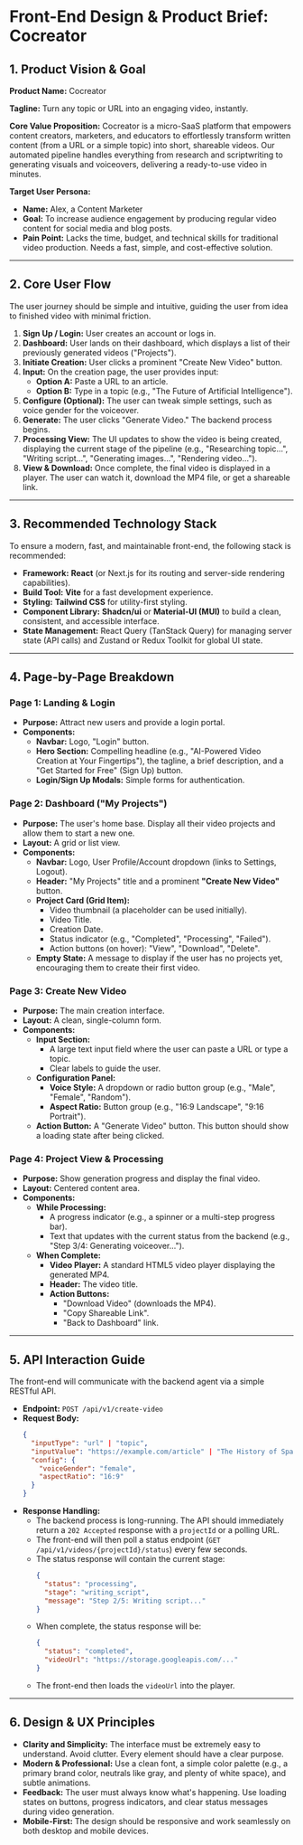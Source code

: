 # Front-End Design & Product Brief: Cocreator

## 1. Product Vision & Goal

**Product Name:** Cocreator

**Tagline:** Turn any topic or URL into an engaging video, instantly.

**Core Value Proposition:** Cocreator is a micro-SaaS platform that empowers content creators, marketers, and educators to effortlessly transform written content (from a URL or a simple topic) into short, shareable videos. Our automated pipeline handles everything from research and scriptwriting to generating visuals and voiceovers, delivering a ready-to-use video in minutes.

**Target User Persona:**
*   **Name:** Alex, a Content Marketer
*   **Goal:** To increase audience engagement by producing regular video content for social media and blog posts.
*   **Pain Point:** Lacks the time, budget, and technical skills for traditional video production. Needs a fast, simple, and cost-effective solution.

---

## 2. Core User Flow

The user journey should be simple and intuitive, guiding the user from idea to finished video with minimal friction.

1.  **Sign Up / Login:** User creates an account or logs in.
2.  **Dashboard:** User lands on their dashboard, which displays a list of their previously generated videos ("Projects").
3.  **Initiate Creation:** User clicks a prominent "Create New Video" button.
4.  **Input:** On the creation page, the user provides input:
    *   **Option A:** Paste a URL to an article.
    *   **Option B:** Type in a topic (e.g., "The Future of Artificial Intelligence").
5.  **Configure (Optional):** The user can tweak simple settings, such as voice gender for the voiceover.
6.  **Generate:** The user clicks "Generate Video." The backend process begins.
7.  **Processing View:** The UI updates to show the video is being created, displaying the current stage of the pipeline (e.g., "Researching topic...", "Writing script...", "Generating images...", "Rendering video...").
8.  **View & Download:** Once complete, the final video is displayed in a player. The user can watch it, download the MP4 file, or get a shareable link.

---

## 3. Recommended Technology Stack

To ensure a modern, fast, and maintainable front-end, the following stack is recommended:

*   **Framework:** **React** (or Next.js for its routing and server-side rendering capabilities).
*   **Build Tool:** **Vite** for a fast development experience.
*   **Styling:** **Tailwind CSS** for utility-first styling.
*   **Component Library:** **Shadcn/ui** or **Material-UI (MUI)** to build a clean, consistent, and accessible interface.
*   **State Management:** React Query (TanStack Query) for managing server state (API calls) and Zustand or Redux Toolkit for global UI state.

---

## 4. Page-by-Page Breakdown

### Page 1: Landing & Login

*   **Purpose:** Attract new users and provide a login portal.
*   **Components:**
    *   **Navbar:** Logo, "Login" button.
    *   **Hero Section:** Compelling headline (e.g., "AI-Powered Video Creation at Your Fingertips"), the tagline, a brief description, and a "Get Started for Free" (Sign Up) button.
    *   **Login/Sign Up Modals:** Simple forms for authentication.

### Page 2: Dashboard ("My Projects")

*   **Purpose:** The user's home base. Display all their video projects and allow them to start a new one.
*   **Layout:** A grid or list view.
*   **Components:**
    *   **Navbar:** Logo, User Profile/Account dropdown (links to Settings, Logout).
    *   **Header:** "My Projects" title and a prominent **"Create New Video"** button.
    *   **Project Card (Grid Item):**
        *   Video thumbnail (a placeholder can be used initially).
        *   Video Title.
        *   Creation Date.
        *   Status indicator (e.g., "Completed", "Processing", "Failed").
        *   Action buttons (on hover): "View", "Download", "Delete".
    *   **Empty State:** A message to display if the user has no projects yet, encouraging them to create their first video.

### Page 3: Create New Video

*   **Purpose:** The main creation interface.
*   **Layout:** A clean, single-column form.
*   **Components:**
    *   **Input Section:**
        *   A large text input field where the user can paste a URL or type a topic.
        *   Clear labels to guide the user.
    *   **Configuration Panel:**
        *   **Voice Style:** A dropdown or radio button group (e.g., "Male", "Female", "Random").
        *   **Aspect Ratio:** Button group (e.g., "16:9 Landscape", "9:16 Portrait").
    *   **Action Button:** A "Generate Video" button. This button should show a loading state after being clicked.

### Page 4: Project View & Processing

*   **Purpose:** Show generation progress and display the final video.
*   **Layout:** Centered content area.
*   **Components:**
    *   **While Processing:**
        *   A progress indicator (e.g., a spinner or a multi-step progress bar).
        *   Text that updates with the current status from the backend (e.g., "Step 3/4: Generating voiceover...").
    *   **When Complete:**
        *   **Video Player:** A standard HTML5 video player displaying the generated MP4.
        *   **Header:** The video title.
        *   **Action Buttons:**
            *   "Download Video" (downloads the MP4).
            *   "Copy Shareable Link".
            *   "Back to Dashboard" link.

---

## 5. API Interaction Guide

The front-end will communicate with the backend agent via a simple RESTful API.

*   **Endpoint:** `POST /api/v1/create-video`
*   **Request Body:**
    ```json
    {
      "inputType": "url" | "topic",
      "inputValue": "https://example.com/article" | "The History of Space Exploration",
      "config": {
        "voiceGender": "female",
        "aspectRatio": "16:9"
      }
    }
    ```
*   **Response Handling:**
    *   The backend process is long-running. The API should immediately return a `202 Accepted` response with a `projectId` or a polling URL.
    *   The front-end will then poll a status endpoint (`GET /api/v1/videos/{projectId}/status`) every few seconds.
    *   The status response will contain the current stage:
        ```json
        {
          "status": "processing",
          "stage": "writing_script",
          "message": "Step 2/5: Writing script..."
        }
        ```
    *   When complete, the status response will be:
        ```json
        {
          "status": "completed",
          "videoUrl": "https://storage.googleapis.com/..."
        }
        ```
    *   The front-end then loads the `videoUrl` into the player.

---

## 6. Design & UX Principles

*   **Clarity and Simplicity:** The interface must be extremely easy to understand. Avoid clutter. Every element should have a clear purpose.
*   **Modern & Professional:** Use a clean font, a simple color palette (e.g., a primary brand color, neutrals like gray, and plenty of white space), and subtle animations.
*   **Feedback:** The user must always know what's happening. Use loading states on buttons, progress indicators, and clear status messages during video generation.
*   **Mobile-First:** The design should be responsive and work seamlessly on both desktop and mobile devices.
